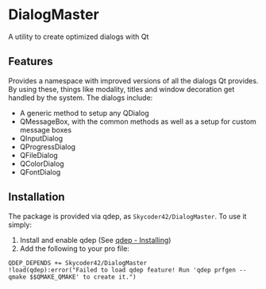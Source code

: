 # DialogMaster
A utility to create optimized dialogs with Qt

## Features
Provides a namespace with improved versions of all the dialogs Qt provides. By using these, things like modality, titles and window decoration get handled by the system.
The dialogs include:

- A generic method to setup any QDialog
- QMessageBox, with the common methods as well as a setup for custom message boxes
- QInputDialog
- QProgressDialog
- QFileDialog
- QColorDialog
- QFontDialog

## Installation
The package is provided via qdep, as `Skycoder42/DialogMaster`. To use it simply:

1. Install and enable qdep (See [qdep - Installing](https://github.com/Skycoder42/qdep#installation))
2. Add the following to your pro file:
```qmake
QDEP_DEPENDS += Skycoder42/DialogMaster
!load(qdep):error("Failed to load qdep feature! Run 'qdep prfgen --qmake $$QMAKE_QMAKE' to create it.")
```

